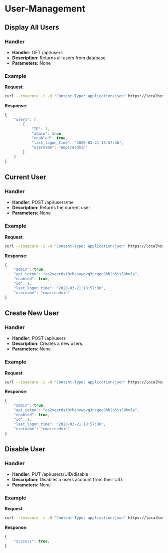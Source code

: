 # User-Management

## Display All Users

### Handler

* **Handler:** GET /api/users
* **Description:** Returns all users from database
* **Parameters:** None

### Example

**Request**:

```bash
curl --insecure -i -H "Content-Type: application/json" https://localhost:1337/api/users?token=oa2vqer0si0rhehvwgvg3ncgec06hlb5ts58hmle
```

**Response**:

```javascript
{
    "users": [
        {
            "ID": 1,
            "admin": true,
            "enabled": true,
            "last_logon_time": "2020-03-21 18:57:36",
            "username": "empireadmin"
        }
    ]
}
```

## Current User

### Handler

* **Handler:** POST /api/users/me
* **Description:** Returns the current user
* **Parameters:** None

### Example

**Request**:

```bash
curl --insecure -i -H "Content-Type: application/json" https://localhost:1337/api/users/me?token=oa2vqer0si0rhehvwgvg3ncgec06hlb5ts58hmle  -X POST
```

**Response**:

```javascript
{
    "admin": true,
    "api_token": "oa2vqer0si0rhehvwgvg3ncgec06hlb5ts58hmle",
    "enabled": true,
    "id": 1,
    "last_logon_time": "2020-03-21 18:57:36",
    "username": "empireadmin"
}
```

## Create New User

### Handler

* **Handler:** POST /api/users
* **Description:** Creates a new users.
* **Parameters:** None

### Example

**Request**:

```bash
curl --insecure -i -H "Content-Type: application/json" https://localhost:1337/api/users?token=oa2vqer0si0rhehvwgvg3ncgec06hlb5ts58hmle -X POST -d '{"username":"user", "password":"pass"}'
```

**Response**:

```javascript
{
    "admin": true,
    "api_token": "oa2vqer0si0rhehvwgvg3ncgec06hlb5ts58hmle",
    "enabled": true,
    "id": 1,
    "last_logon_time": "2020-03-21 18:57:36",
    "username": "empireadmin"
}
```

## Disable User

### Handler

* **Handler:** PUT /api/users/UID/disable
* **Description:** Disables a users account from their UID.
* **Parameters:** None

### Example

**Request**:

```bash
curl --insecure -i -H "Content-Type: application/json" https://localhost:1337/api/users/1/disable?token=oa2vqer0si0rhehvwgvg3ncgec06hlb5ts58hmle -X PUT
```

**Response**:

```javascript
{
    "success": true,
}
```

